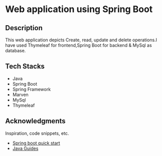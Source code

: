 # Web application using Spring Boot


## Description

This web application depicts Create, read, update and delete operations.I have used Thymeleaf for frontend,Spring Boot for backend & MySql as database.

## Tech Stacks

* Java
* Spring Boot
* Spring Framework
* Marven
* MySql
* Thymeleaf

## Acknowledgments

Inspiration, code snippets, etc.
* [Spring boot quick start](https://www.youtube.com/watch?v=msXL2oDexqw&list=PLqq-6Pq4lTTbx8p2oCgcAQGQyqN8XeA1x&index=2)
* [Java Guides](https://www.youtube.com/watch?v=_5sAmaRJd2c)